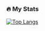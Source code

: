 ### :fire: My Stats
[![Top Langs](https://github-readme-stats.vercel.app/api/top-langs/?username=DiogoTorrinhas&layout=compact&theme=vision-friendly-dark)](https://github.com/anuraghazra/github-readme-stats) 
